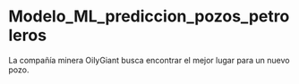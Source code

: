 # Modelo_ML_prediccion_pozos_petroleros
La compañía minera OilyGiant busca encontrar el mejor lugar para un nuevo pozo.

